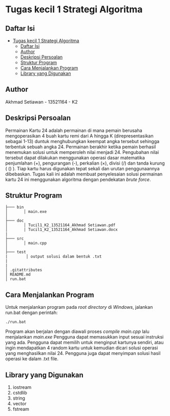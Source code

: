 # Tugas kecil 1 Strategi Algoritma

## Daftar Isi

- [Tugas kecil 1 Strategi Algoritma](#tugas-kecil-1-strategi-algoritma)
  - [Daftar Isi](#daftar-isi)
  - [Author](#author)
  - [Deskripsi Persoalan](#deskripsi-persoalan)
  - [Struktur Program](#struktur-program)
  - [Cara Menjalankan Program](#cara-menjalankan-program)
  - [Library yang Digunakan](#library-yang-digunakan)

## Author

Akhmad Setiawan - 13521164 - K2

## Deskripsi Persoalan

Permainan Kartu 24 adalah permainan di mana pemain berusaha mengoperasikan 4 buah kartu remi dari A hingga K (direpresentasikan sebagai 1-13) duntuk menghubungkan keempat angka tersebut sehingga terbentuk sebuah angka 24. Permainan berakhir ketika pemain berhasil menemukan solusi untuk memperoleh nilai menjadi 24. Pengubahan nilai tersebut dapat dilakukan menggunakan operasi dasar matematika penjumlahan (+), pengurangan (-), perkalian (×), divisi (/) dan tanda kurung ( () ). Tiap kartu harus digunakan tepat sekali dan urutan penggunaannya dibebaskan.
Tugas kali ini adalah membuat penyelesaian solusi permainan kartu 24 ini menggunakan algoritma dengan pendekatan *brute force*.

## Struktur Program

```
├─── bin
│       │ main.exe
│
├─── doc
│       │ Tucil1_K2_13521164_Akhmad Setiawan.pdf
│       | Tucil1_K2_13521164_Akhmad Setiawan.docx
|
├─── src
│       │ main.cpp
│
├─── test
|        │ output solusi dalam bentuk .txt
|
|
│ .gitattributes
│ README.md
│ run.bat
```

## Cara Menjalankan Program

Untuk menjalankan program pada *root directory* di *Windows*, jalankan run.bat dengan perintah:
```
./run.bat
```
Program akan berjalan dengan diawali proses *compile main.cpp* lalu menjalankan *main.exe*
Pengguna dapat memasukkan input sesuai instruksi yang ada. Pengguna dapat memilih untuk menginput kartunya sendiri, atau ingin mendapatkan 4 random kartu untuk kemudian dicari solusi operasi yang menghasilkan nilai 24. Pengguna juga dapat menyimpan solusi hasil operasi ke dalam .txt file.

## Library yang Digunakan

1. iostream
2. cstdlib
3. string
4. vector
5. fstream
